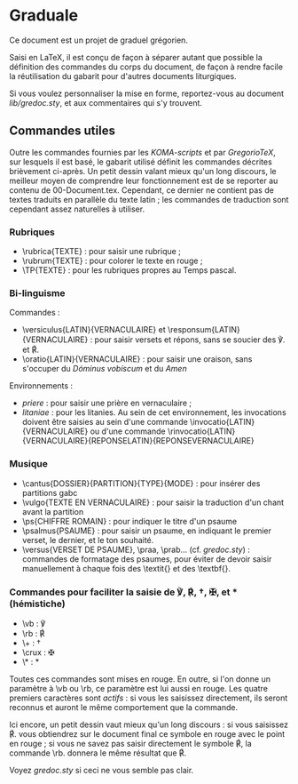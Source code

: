 # Graduale

Ce document est un projet de graduel grégorien.

Saisi en LaTeX, il est conçu de façon à séparer autant que possible la
définition des commandes du corps du document, de façon à rendre facile la
réutilisation du gabarit pour d'autres documents liturgiques.

Si vous voulez personnaliser la mise en forme, reportez-vous au document
*lib/gredoc.sty*, et aux commentaires qui s'y trouvent.

## Commandes utiles

Outre les commandes fournies par les *KOMA-scripts* et par *GregorioTeX*,
sur lesquels il est basé, le gabarit utilisé définit les commandes décrites
brièvement ci-après. Un petit dessin valant mieux qu'un long discours, le
meilleur moyen de comprendre leur fonctionnement est de se reporter au
contenu de 00-Document.tex. Cependant, ce dernier ne contient pas de textes
traduits en parallèle du texte latin ; les commandes de traduction sont
cependant assez naturelles à utiliser.

### Rubriques

* \\rubrica{TEXTE} : pour saisir une rubrique ;
* \\rubrum{TEXTE} : pour colorer le texte en rouge ;
* \\TP{TEXTE} : pour les rubriques propres au Temps pascal.

### Bi-linguisme

Commandes :

* \\versiculus{LATIN}{VERNACULAIRE} et \\responsum{LATIN}{VERNACULAIRE} :
    pour saisir versets et répons, sans se soucier des ℣. et ℟.
* \\oratio{LATIN}{VERNACULAIRE} : pour saisir une oraison, sans s'occuper du
    *Dóminus vobíscum* et du *Amen*

Environnements :
* *priere* : pour saisir une prière en vernaculaire ;
* *litaniae* : pour les litanies. Au sein de cet environnement, les invocations
    doivent être saisies au sein d'une commande \\invocatio{LATIN}{VERNACULAIRE}
	ou d'une commande
	\\rinvocatio{LATIN}{VERNACULAIRE}{REPONSELATIN}{REPONSEVERNACULAIRE}

### Musique

* \\cantus{DOSSIER}{PARTITION}{TYPE}{MODE} : pour insérer des partitions gabc
* \\vulgo{TEXTE EN VERNACULAIRE} : pour saisir la traduction d'un chant avant
    la partition
* \\ps{CHIFFRE ROMAIN} : pour indiquer le titre d'un psaume
* \\psalmus{PSAUME} : pour saisir un psaume, en indiquant le premier verset,
    le dernier, et le ton souhaité.
* \\versus{VERSET DE PSAUME}, \praa, \prab… (cf. *gredoc.sty*) : commandes de
    formatage des psaumes, pour éviter de devoir saisir manuellement à chaque
	fois des \textit{} et des \textbf{}.

### Commandes pour faciliter la saisie de ℣, ℟, †, ✠, et \* (hémistiche)

* \\vb : ℣
* \\rb : ℟
* \\+ : †
* \\crux : ✠
* \\\* : \*

Toutes ces commandes sont mises en rouge. En outre, si l'on donne un paramètre
à \\vb ou \\rb, ce paramètre est lui aussi en rouge. Les quatre premiers
caractères sont *actifs* : si vous les saisissez directement, ils seront
reconnus et auront le même comportement que la commande.

Ici encore, un petit dessin vaut mieux qu'un long discours : si vous saisissez
℟. vous obtiendrez sur le document final ce symbole en rouge avec le point en
rouge ; si vous ne savez pas saisir directement le symbole ℟, la commande \\rb.
donnera le même résultat que ℟.

Voyez *gredoc.sty* si ceci ne vous semble pas clair.
